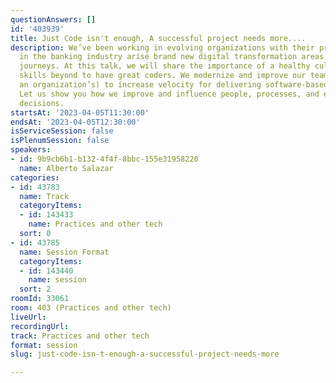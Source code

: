 ```yaml
---
questionAnswers: []
id: '403939'
title: Just Code isn't enough, A successful project needs more....
description: We’ve been working in evolving organizations with their projects and
  in the banking industry arise brand new digital transformation areas with cloud-native
  journeys. At this talk, we will share the importance of a healthy culture and soft
  skills beyond to have great coders. We modernize and improve our teams (and eventually
  an organization’s) to increase velocity for delivering software-based projects.
  Let us show you how we improve and influence people, processes, and eventual technology
  decisions.
startsAt: '2023-04-05T11:30:00'
endsAt: '2023-04-05T12:30:00'
isServiceSession: false
isPlenumSession: false
speakers:
- id: 9b9cb6b1-b132-4f4f-8bbc-155e31958220
  name: Alberto Salazar
categories:
- id: 43783
  name: Track
  categoryItems:
  - id: 143433
    name: Practices and other tech
  sort: 0
- id: 43785
  name: Session Format
  categoryItems:
  - id: 143440
    name: session
  sort: 2
roomId: 33061
room: 403 (Practices and other tech)
liveUrl: 
recordingUrl: 
track: Practices and other tech
format: session
slug: just-code-isn-t-enough-a-successful-project-needs-more

---
```

